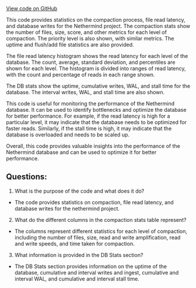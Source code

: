 [View code on GitHub](https://github.com/nethermindeth/nethermind/Nethermind.Db.Test/InputFiles/CompactionStatsExample_MissingLevels.txt)

This code provides statistics on the compaction process, file read latency, and database writes for the Nethermind project. The compaction stats show the number of files, size, score, and other metrics for each level of compaction. The priority level is also shown, with similar metrics. The uptime and flush/add file statistics are also provided. 

The file read latency histogram shows the read latency for each level of the database. The count, average, standard deviation, and percentiles are shown for each level. The histogram is divided into ranges of read latency, with the count and percentage of reads in each range shown. 

The DB stats show the uptime, cumulative writes, WAL, and stall time for the database. The interval writes, WAL, and stall time are also shown. 

This code is useful for monitoring the performance of the Nethermind database. It can be used to identify bottlenecks and optimize the database for better performance. For example, if the read latency is high for a particular level, it may indicate that the database needs to be optimized for faster reads. Similarly, if the stall time is high, it may indicate that the database is overloaded and needs to be scaled up. 

Overall, this code provides valuable insights into the performance of the Nethermind database and can be used to optimize it for better performance.
## Questions: 
 1. What is the purpose of the code and what does it do?
- The code provides statistics on compaction, file read latency, and database writes for the nethermind project.

2. What do the different columns in the compaction stats table represent?
- The columns represent different statistics for each level of compaction, including the number of files, size, read and write amplification, read and write speeds, and time taken for compaction.

3. What information is provided in the DB Stats section?
- The DB Stats section provides information on the uptime of the database, cumulative and interval writes and ingest, cumulative and interval WAL, and cumulative and interval stall time.